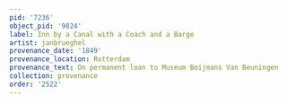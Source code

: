 ```yaml
---
pid: '7236'
object_pid: '9824'
label: Inn by a Canal with a Coach and a Barge
artist: janbrueghel
provenance_date: '1849'
provenance_location: Rotterdam
provenance_text: On permanent loan to Museum Boijmans Van Beuningen
collection: provenance
order: '2522'
---
```

